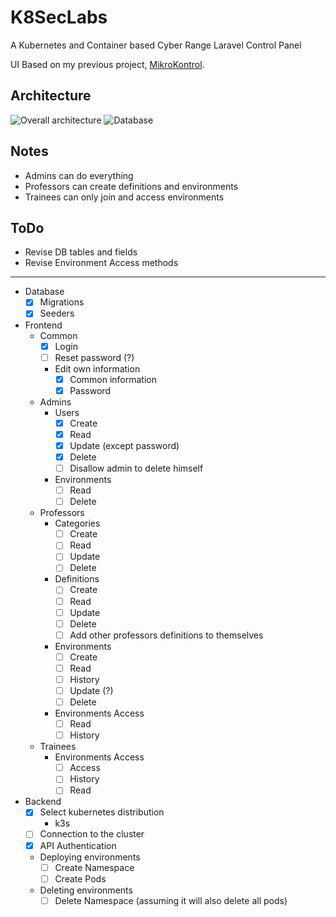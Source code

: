 # K8SecLabs

A Kubernetes and Container based Cyber Range Laravel Control Panel

UI Based on my previous project, [MikroKontrol](https://https://github.com/freemann350/MikroKontrol).
    
## Architecture

![Overall architecture](https://github.com/freemann350/K8SecLabs/assets/25934321/3cf72a22-bca6-4a76-82dd-2e328e56ea77)
![Database](https://github.com/freemann350/K8SecLabs/assets/25934321/ede5e520-8f8d-4947-8538-8d245904b8c6)

## Notes

- Admins can do everything
- Professors can create definitions and environments
- Trainees can only join and access environments

## ToDo

- Revise DB tables and fields
- Revise Environment Access methods
---
- Database
  - [x] Migrations
  - [x] Seeders

- Frontend
  - Common
    - [x] Login
    - [ ] Reset password (?)
    - Edit own information
      - [x] Common information
      - [x] Password
  - Admins
    - Users
      - [x] Create
      - [x] Read
      - [x] Update (except password)
      - [x] Delete
      - [ ] Disallow admin to delete himself
    - Environments
      - [ ] Read
      - [ ] Delete
  - Professors
    - Categories
      - [ ] Create
      - [ ] Read
      - [ ] Update
      - [ ] Delete
    - Definitions
      - [ ] Create
      - [ ] Read
      - [ ] Update
      - [ ] Delete
      - [ ] Add other professors definitions to themselves
    - Environments
      - [ ] Create
      - [ ] Read
      - [ ] History
      - [ ] Update (?)
      - [ ] Delete
    - Environments Access
      - [ ] Read
      - [ ] History
  - Trainees
      - Environments Access
        - [ ] Access
        - [ ] History
        - [ ] Read

- Backend
  - [x] Select kubernetes distribution
    - k3s
  - [ ] Connection to the cluster
  - [x] API Authentication
  - Deploying environments
    - [ ] Create Namespace
    - [ ] Create Pods
  - Deleting environments
    - [ ] Delete Namespace (assuming it will also delete all pods)
